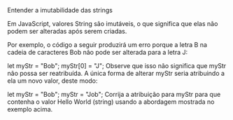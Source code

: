 Entender a imutabilidade das strings

Em JavaScript, valores String são imutáveis, o que significa que elas não podem ser alteradas após serem criadas.

Por exemplo, o código a seguir produzirá um erro porque a letra B na cadeia de caracteres Bob não pode ser alterada para a letra J:

let myStr = "Bob";
myStr[0] = "J";
Observe que isso não significa que myStr não possa ser reatribuída. A única forma de alterar myStr seria atribuindo a ela um novo valor, deste modo:

let myStr = "Bob";
myStr = "Job";
Corrija a atribuição para myStr para que contenha o valor Hello World (string) usando a abordagem mostrada no exemplo acima.